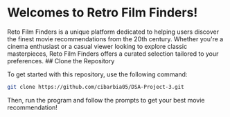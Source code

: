 <H1>Welcomes to Retro Film Finders!</h1>
Reto Film Finders is a unique platform dedicated to helping users discover the finest movie recommendations from the 20th century. Whether you're a cinema enthusiast or a casual viewer looking to explore classic masterpieces, Reto Film Finders offers a curated selection tailored to your preferences.
## Clone the Repository

To get started with this repository, use the following command:

```bash
git clone https://github.com/cibarbia05/DSA-Project-3.git
```
Then, run the program and follow the prompts to get your best movie recommendation!
